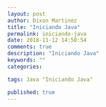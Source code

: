 ```yaml
---
layout: post
author: Dixon Martinez
title: "Iniciando Java"
permalink: iniciando-java
date: 2018-11-12 14:50:54
comments: true
description: "Iniciando Java"
keywords: ""
categories:

tags: Java "Iniciando Java"

published: true
---
```




<!--more-->

